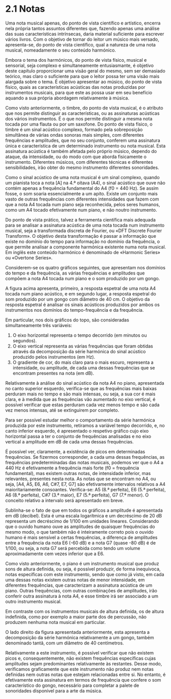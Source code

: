 # 2.1 Notas

Uma nota musical apenas, do ponto de vista científico e artístico, encerra nela própria tantos assuntos diferentes que, fazendo apenas uma análise das suas características intrínsecas, daria material suficiente para escrever vários livros. Com o objetivo de tornar do leitor um músico mais versado, apresenta-se, do ponto de vista científico, qual a natureza de uma nota musical, nomeadamente o seu conteúdo harmónico.

Embora o tema dos harmónicos, do ponto de vista físico, musical e sensorial, seja complexo e simultaneamente entusiasmante, é objetivo deste capítulo proporcionar uma visão geral do mesmo, sem ser demasiado teórico, mas claro o suficiente para que o leitor possa ter uma visão mais alargada sobre o tema. É objetivo apresentar ao músico, do ponto de vista físico, quais as características acústicas das notas produzidas por instrumentos musicais, para que este as possa usar em seu benefício aquando a sua própria abordagem relativamente à música.

Como visto anteriormente, o timbre, do ponto de vista musical, é o atributo que nos permite distinguir as características, ou as assinaturas acústicas dos vários instrumentos. É o que nos permite distinguir a mesma nota tocada por uma flauta ou por um saxofone. Do ponto de vista físico, o timbre é um sinal acústico complexo, formado pela sobreposição simultânea de várias ondas sonoras mais simples, com diferentes frequências e amplitudes, que no seu conjunto, conferem uma assinatura única e característica de um determinado instrumento ou nota musical. Esta assinatura acústica é também afetada pelo próprio músico, dependo do ataque, da intensidade, ou do modo com que aborda fisicamente o instrumento. Diferentes músicos, com diferentes técnicas e diferentes sensibilidades, irão obter do mesmo instrumento diferentes sonoridades.

Como o sinal acústico de uma nota musical é um sinal complexo, quando um pianista toca a nota \[A] na 4.ª oitava (A4), o sinal acústico que ouve não contém apenas a frequência fundamental do A4 (f0 = 440 Hz). Se assim fosse, o som soaria essencialmente a um apito. Existe um conjunto mais vasto de outras frequências com diferentes intensidades que fazem com que a nota A4 tocada num piano seja reconhecida, pelos seres humanos, como um A4 tocado efetivamente num piano, e não noutro instrumento.

Do ponto de vista prático, talvez a ferramenta científica mais adequada para se analisar a assinatura acústica de uma nota tocada num instrumento musical, seja a transformada discreta de Fourier, ou «DFT Discrete Fourier Transform». O objetivo desta transformação é passar a informação que existe no domínio do tempo para informação no domínio da frequência, o que permite analisar a componente harmónica existente numa nota musical. Em inglês este conteúdo harmónico é denominado de «Harmonic Series» ou «Overtone Series».

Considerem-se os quatro gráficos seguintes, que apresentam nos domínios do tempo e da frequência, as várias frequências e amplitudes que compõem a nota A4 tocada num piano e o som produzido por um gongo.

A figura acima apresenta, primeiro, a resposta espetral de uma nota A4 tocada num piano acústico, e em segundo lugar, a resposta espetral do som produzido por um gongo com diâmetro de 40 cm. O objetivo da resposta espetral é analisar os sinais acústicos produzidos por ambos os instrumentos nos domínios do tempo-frequência e da frequência.

Em particular, nos dois gráficos do topo, são consideradas simultaneamente três variáveis:

1. O eixo horizontal representa o tempo decorrido (em minutos ou segundos).
2. O eixo vertical representa as várias frequências que foram obtidas através da decomposição da série harmónica do sinal acústico produzido pelos instrumentos (em Hz).
3. O gradiente de cor, do mais claro para o mais escuro, representa a intensidade, ou amplitude, de cada uma dessas frequências que se encontram presentes na nota (em dB).

Relativamente à análise do sinal acústico da nota A4 no piano, apresentada no canto superior esquerdo, verifica-se que as frequências mais baixas perduram mais no tempo e são mais intensas, ou seja, a sua cor é mais clara, e à medida que as frequências vão aumentado no eixo vertical, é possível verificar que estas perduram cada vez menos tempo e são cada vez menos intensas, até se extinguirem por completo.

Para ser possível estudar melhor o comportamento da série harmónica produzida por este instrumento, retiramos a variável tempo decorrido, e, no canto inferior esquerdo, é apresentado o respetivo gráfico cujo eixo horizontal passa a ter o conjunto de frequências analisadas e no eixo vertical a amplitude em dB de cada uma dessas frequências.

É possível ver, claramente, a existência de picos em determinadas frequências. Se fizermos corresponder, a cada uma dessas frequências, as frequências predeterminadas das notas musicais, podemos ver que o A4 a 440 Hz é efetivamente a frequência mais forte (f0 = frequência fundamental), mas existem outras notas, de intensidade inferior, mas relevantes, presentes nesta nota. As notas que se encontram no A4, ou seja, \[A4, A5, E6, A6, C#7, E7, G7] são efetivamente intervalos relativos a A4 maioritariamente consoantes. Verifica-se: A5 (8.ª perfeita), E6 (5.ª perfeita), A6 (8.ª perfeita), C#7 (3.ª maior), E7 (5.ª perfeita), G7 (7.ª menor). O conceito relativo a intervalo será apresentado em breve.

Sublinha-se o fato de que em todos os gráficos a amplitude é apresentada em dB (decibel). Esta é uma escala logarítmica e um decréscimo de 20 dB representa um decréscimo de 1/100 em unidades lineares. Considerando que o ouvido humano ouve as amplitudes de quaisquer frequências do mesmo modo, o que também não é inteiramente correto pois o ouvido humano é mais sensível a certas frequências, a diferença de amplitudes entre a frequência da nota E6 (-60 dB) e a nota G7 (quase -80 dB) é de 1/100, ou seja, a nota G7 será percebida como tendo um volume aproximadamente cem vezes inferior que a E6.

Como visto anteriormente, o piano é um instrumento musical que produz sons de altura definida, ou seja, é possível produzir, de forma inequívoca, notas específicas com este instrumento, sendo que como já visto, em cada uma dessas notas existem outras notas de menor intensidade, em diferentes frequências, que caracterizam a assinatura acústica de um piano. Outras frequências, com outras combinações de amplitudes, irão conferir outra assinatura à nota A4, e esse timbre irá ser associado a um outro instrumento musical.

Em contraste com os instrumentos musicais de altura definida, os de altura indefinida, como por exemplo a maior parte dos de percussão, não produzem nenhuma nota musical em particular.

O lado direito da figura apresentada anteriormente, esta apresenta a decomposição da série harmónica relativamente a um gongo, também denominado tantã, com um diâmetro de 40 centímetros.

Relativamente a este instrumento, é possível verificar que não existem picos e, consequentemente, não existem frequências específicas cujas amplitudes sejam predominantes relativamente às restantes. Desse modo, verificamos graficamente que este instrumento não produz nem notas definidas nem outras notas que estejam relacionadas entre si. No entanto, é efetivamente esta assinatura em termos de frequência que confere o som característico do gongo, necessário para completar a palete de sonoridades disponível para a arte da música.
